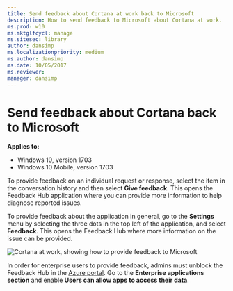 ```yaml
---
title: Send feedback about Cortana at work back to Microsoft
description: How to send feedback to Microsoft about Cortana at work.
ms.prod: w10
ms.mktglfcycl: manage
ms.sitesec: library
author: dansimp
ms.localizationpriority: medium
ms.author: dansimp
ms.date: 10/05/2017
ms.reviewer: 
manager: dansimp
---
```


# Send feedback about Cortana back to Microsoft
**Applies to:**

-   Windows 10, version 1703
-   Windows 10 Mobile, version 1703

To provide feedback on an individual request or response, select the item in the conversation history and then select **Give feedback**. This opens the Feedback Hub application where you can provide more information to help diagnose reported issues.

To provide feedback about the application in general, go to the **Settings** menu by selecting the three dots in the top left of the application, and select **Feedback**. This opens the Feedback Hub where more information on the issue can be provided.

![Cortana at work, showing how to provide feedback to Microsoft](../images/cortana-feedback.png)

In order for enterprise users to provide feedback, admins must unblock the Feedback Hub in the [Azure portal](https://portal.azure.com/). Go to the **Enterprise applications section** and enable **Users can allow apps to access their data**.